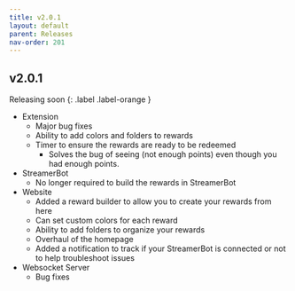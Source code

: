```yaml
---
title: v2.0.1
layout: default
parent: Releases
nav-order: 201
---
```


## v2.0.1
Releasing soon
{: .label .label-orange }

- Extension
  - Major bug fixes
  - Ability to add colors and folders to rewards
  - Timer to ensure the rewards are ready to be redeemed
    - Solves the bug of seeing (not enough points) even though you had enough points.
- StreamerBot
  - No longer required to build the rewards in StreamerBot
- Website
  - Added a reward builder to allow you to create your rewards from here
  - Can set custom colors for each reward
  - Ability to add folders to organize your rewards
  - Overhaul of the homepage
  - Added a notification to track if your StreamerBot is connected or not to help troubleshoot issues
- Websocket Server
  - Bug fixes


[github]: https://github.com/gezelio/ytcr